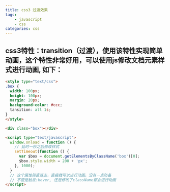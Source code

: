```yaml
---
title: css3 过渡效果
tags: 
    - javascript
    - css
categories: css
---
```


## css3特性：transition（过渡），使用该特性实现简单动画，这个特性非常好用，可以使用js修改文档元素样式进行动画, 如下：
<!-- more -->

```html
<style type="text/css">
.box {
  width: 100px;
  height: 100px;
  margin: 20px;
  background-color: #ccc;
  tansition: all 1s;
}
</style>

<div class="box"></div>

<script type="text/javascript">
  window.onload = function () {
	// 延时一秒之后修改样式
    setTimeout(function () {
      var $box = document.getElementsByClassName('box')[0];
      $box.style.width = 200 + 'px';
    }, 1000);
  }
  // 这个属性简直变态，直接就可以进行动画。没有一点防备
  // 不管是触发:hover, 还是修改了className都会进行动画
</script>
```
